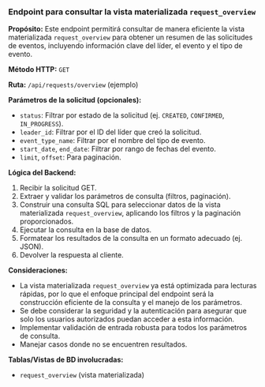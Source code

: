 ### Endpoint para consultar la vista materializada `request_overview`

**Propósito:** Este endpoint permitirá consultar de manera eficiente la vista materializada `request_overview` para obtener un resumen de las solicitudes de eventos, incluyendo información clave del líder, el evento y el tipo de evento.

**Método HTTP:** `GET`

**Ruta:** `/api/requests/overview` (ejemplo)

**Parámetros de la solicitud (opcionales):**
-   `status`: Filtrar por estado de la solicitud (ej. `CREATED`, `CONFIRMED`, `IN_PROGRESS`).
-   `leader_id`: Filtrar por el ID del líder que creó la solicitud.
-   `event_type_name`: Filtrar por el nombre del tipo de evento.
-   `start_date`, `end_date`: Filtrar por rango de fechas del evento.
-   `limit`, `offset`: Para paginación.

**Lógica del Backend:**
1.  Recibir la solicitud GET.
2.  Extraer y validar los parámetros de consulta (filtros, paginación).
3.  Construir una consulta SQL para seleccionar datos de la vista materializada `request_overview`, aplicando los filtros y la paginación proporcionados.
4.  Ejecutar la consulta en la base de datos.
5.  Formatear los resultados de la consulta en un formato adecuado (ej. JSON).
6.  Devolver la respuesta al cliente.

**Consideraciones:**
-   La vista materializada `request_overview` ya está optimizada para lecturas rápidas, por lo que el enfoque principal del endpoint será la construcción eficiente de la consulta y el manejo de los parámetros.
-   Se debe considerar la seguridad y la autenticación para asegurar que solo los usuarios autorizados puedan acceder a esta información.
-   Implementar validación de entrada robusta para todos los parámetros de consulta.
-   Manejar casos donde no se encuentren resultados.

**Tablas/Vistas de BD involucradas:**
-   `request_overview` (vista materializada)